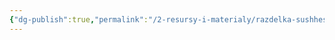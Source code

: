 ```yaml
---
{"dg-publish":true,"permalink":"/2-resursy-i-materialy/razdelka-sushhestv/glaz-vzroslogo-slaada/"}
---
```


